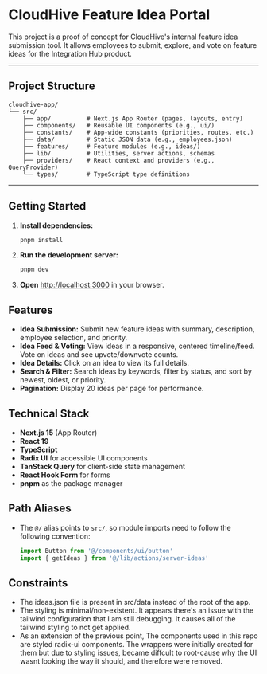 # CloudHive Feature Idea Portal

This project is a proof of concept for CloudHive's internal feature idea submission tool. It allows employees to submit, explore, and vote on feature ideas for the Integration Hub product.

---

## Project Structure

```
cloudhive-app/
└── src/
    ├── app/          # Next.js App Router (pages, layouts, entry)
    ├── components/   # Reusable UI components (e.g., ui/)
    ├── constants/    # App-wide constants (priorities, routes, etc.)
    ├── data/         # Static JSON data (e.g., employees.json)
    ├── features/     # Feature modules (e.g., ideas/)
    ├── lib/          # Utilities, server actions, schemas
    ├── providers/    # React context and providers (e.g., QueryProvider)
    └── types/        # TypeScript type definitions
```

---

## Getting Started

1. **Install dependencies:**
   ```bash
   pnpm install
   ```

2. **Run the development server:**
   ```bash
   pnpm dev
   ```

3. **Open** [http://localhost:3000](http://localhost:3000) in your browser.


## Features

- **Idea Submission:** Submit new feature ideas with summary, description, employee selection, and priority.
- **Idea Feed & Voting:** View ideas in a responsive, centered timeline/feed. Vote on ideas and see upvote/downvote counts.
- **Idea Details:** Click on an idea to view its full details.
- **Search & Filter:** Search ideas by keywords, filter by status, and sort by newest, oldest, or priority.
- **Pagination:** Display 20 ideas per page for performance.


## Technical Stack

- **Next.js 15** (App Router)
- **React 19**
- **TypeScript**
- **Radix UI** for accessible UI components
- **TanStack Query** for client-side state management
- **React Hook Form** for forms
- **pnpm** as the package manager


## Path Aliases

- The `@/` alias points to `src/`, so module imports need to follow the following convention:
  ```ts
  import Button from '@/components/ui/button'
  import { getIdeas } from '@/lib/actions/server-ideas'
  ```

## Constraints

 - The ideas.json file is present in src/data instead of the root of the app.
 - The styling is minimal/non-existent. It appears there's an issue with the tailwind configuration that I am still debugging. It causes all of the tailwind styling to not get applied.
 - As an extension of the previous point, The components used in this repo are styled radix-ui components. The wrappers were initially created for them but due to styling issues, became diffcult to root-cause why the UI wasnt looking the way it should, and therefore were removed.